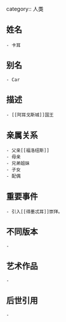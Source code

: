 category:: 人类
## 姓名
	- 卡耳
## 别名
	- Car
## 描述
	- [[阿耳戈斯城]]国王
## 亲属关系
	- 父亲[[福洛纽斯]]
	- 母亲
	- 兄弟姐妹
	- 子女
	- 配偶
## 重要事件
	- 引入[[得墨忒耳]]崇拜。
## 不同版本
	-
## 艺术作品
	-
## 后世引用
	-
